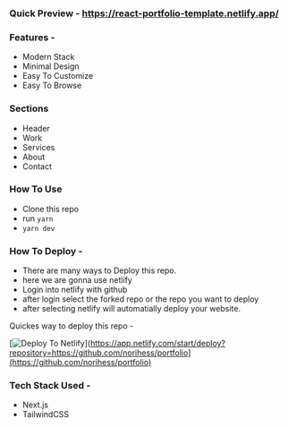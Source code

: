 

### Quick Preview - https://react-portfolio-template.netlify.app/

### Features - 

- Modern Stack
- Minimal Design
- Easy To Customize
- Easy To Browse


### Sections

- Header
- Work
- Services
- About
- Contact


### How To Use

- Clone this repo
- run `yarn`
- `yarn dev`


### How To Deploy - 

- There are many ways to Deploy this repo.
- here we are gonna use netlify
- Login into netlify with github
- after login select the forked repo or the repo you want to deploy
- after selecting netlify will automatially deploy your website.

Quickes way to deploy this repo - 

[![Deploy To Netlify](https://www.netlify.com/img/deploy/button.svg)](https://app.netlify.com/start/deploy?repository=https://github.com/norihess/portfolio](https://github.com/norihess/portfolio)



### Tech Stack Used - 
- Next.js
- TailwindCSS







